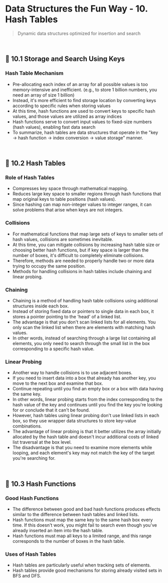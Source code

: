 # Data Structures the Fun Way - 10. Hash Tables

> Dynamic data structures optimized for insertion and search

<br/>

## 🔖 10.1 Storage and Search Using Keys

### Hash Table Mechanism

- Pre-allocating each index of an array for all possible values is too memory-intensive and inefficient. (e.g., to store 1 billion numbers, you need an array of size 1 billion)
- Instead, it's more efficient to find storage location by converting keys according to specific rules when storing values
- At this time, hash functions are used to convert keys to specific hash values, and those values are utilized as array indices
- Hash functions serve to convert input values to fixed-size numbers (hash values), enabling fast data search
- To summarize, hash tables are data structures that operate in the "key → hash function → index conversion → value storage" manner.

<br/>

## 🔖 10.2 Hash Tables

### Role of Hash Tables

- Compresses key space through mathematical mapping.
- Reduces large key space to smaller regions through hash functions that map original keys to table positions (hash values).
- Since hashing can map non-integer values to integer ranges, it can solve problems that arise when keys are not integers.

### Collisions

- For mathematical functions that map large sets of keys to smaller sets of hash values, collisions are sometimes inevitable.
- At this time, you can mitigate collisions by increasing hash table size or choosing better hash functions, but if key space is larger than the number of boxes, it's difficult to completely eliminate collisions.
- Therefore, methods are needed to properly handle two or more data trying to occupy the same position.
- Methods for handling collisions in hash tables include chaining and linear probing.

### Chaining

- Chaining is a method of handling hash table collisions using additional structures inside each box.
- Instead of storing fixed data or pointers to single data in each box, it stores a pointer pointing to the 'head' of a linked list.
- The advantage is that you don't scan linked lists for all elements. You only scan the linked list when there are elements with matching hash values.
- In other words, instead of searching through a large list containing all elements, you only need to search through the small list in the box corresponding to a specific hash value.

### Linear Probing

- Another way to handle collisions is to use adjacent boxes.
- If you need to insert data into a box that already has another key, you move to the next box and examine that box.
- Continue repeating until you find an empty box or a box with data having the same key.
- In other words, linear probing starts from the index corresponding to the hash value of the key and continues until you find the key you're looking for or conclude that it can't be found.
- However, hash tables using linear probing don't use linked lists in each box, so they use wrapper data structures to store key-value combinations.
- The advantage of linear probing is that it better utilizes the array initially allocated by the hash table and doesn't incur additional costs of linked list traversal at the box level.
- The disadvantage is that you need to examine more elements while looping, and each element's key may not match the key of the target you're searching for.

<br/>

## 🔖 10.3 Hash Functions

### Good Hash Functions

- The difference between good and bad hash functions produces effects similar to the difference between hash tables and linked lists.
- Hash functions must map the same key to the same hash box every time. If this doesn't work, you might fail to search even though you've already inserted an item into the hash table.
- Hash functions must map all keys to a limited range, and this range corresponds to the number of boxes in the hash table.

### Uses of Hash Tables

- Hash tables are particularly useful when tracking sets of elements.
- Hash tables provide good mechanisms for storing already visited sets in BFS and DFS.
